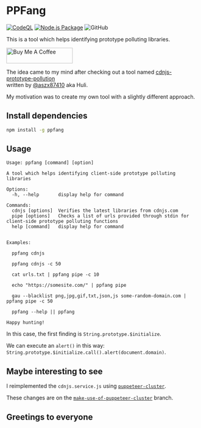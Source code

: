 # PPFang

[![CodeQL](https://github.com/acuciureanu/ppfang/actions/workflows/codeql-analysis.yml/badge.svg)](https://github.com/acuciureanu/ppfang/actions/workflows/codeql-analysis.yml) [![Node.js Package](https://github.com/acuciureanu/ppfang/actions/workflows/publish.yml/badge.svg)](https://github.com/acuciureanu/ppfang/actions/workflows/publish.yml) ![GitHub](https://img.shields.io/github/license/acuciureanu/ppfang)

This is a tool which helps identifying prototype polluting libraries.

<a href="https://www.buymeacoffee.com/alexcuciureanu" target="_blank"><img src="https://cdn.buymeacoffee.com/buttons/default-orange.png" alt="Buy Me A Coffee" height="41" width="174"></a>


The idea came to my mind after checking out a tool named [cdnjs-prototype-pollution](https://github.com/aszx87410/cdnjs-prototype-pollution)\
written by [@aszx87410](https://github.com/aszx87410) aka Huli.

My motivation was to create my own tool with a slightly different approach.

## Install dependencies

```sh
npm install -g ppfang
```

## Usage

```text
Usage: ppfang [command] [option]

A tool which helps identifying client-side prototype polluting libraries

Options:
  -h, --help       display help for command

Commands:
  cdnjs [options]  Verifies the latest libraries from cdnjs.com
  pipe [options]   Checks a list of urls provided through stdin for client-side prototype polluting functions
  help [command]   display help for command


Examples:

  ppfang cdnjs

  ppfang cdnjs -c 50

  cat urls.txt | ppfang pipe -c 10

  echo "https://somesite.com/" | ppfang pipe

  gau --blacklist png,jpg,gif,txt,json,js some-random-domain.com | ppfang pipe -c 50

  ppfang --help || ppfang

Happy hunting!
```

In this case, the first finding is `String.prototype.$initialize`.

We can execute an `alert()` in this way: `String.prototype.$initialize.call().alert(document.domain)`.

## Maybe interesting to see

I reimplemented the `cdnjs.service.js` using [`puppeteer-cluster`](https://github.com/thomasdondorf/puppeteer-cluster).

These changes are on the [`make-use-of-puppeteer-cluster`](https://github.com/acuciureanu/ppfang/tree/make-use-of-puppeteer-cluster) branch.

## Greetings to everyone
